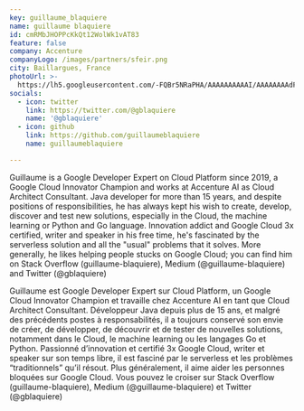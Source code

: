 ```yaml
---
key: guillaume_blaquiere
name: guillaume blaquiere
id: cmRMbJHOPPcKkQt12WolWk1vAT83
feature: false
company: Accenture
companyLogo: /images/partners/sfeir.png
city: Baillargues, France
photoUrl: >-
  https://lh5.googleusercontent.com/-FQBr5NRaPHA/AAAAAAAAAAI/AAAAAAAAdFA/LL7UhMB5N1Y/photo.jpg
socials:
  - icon: twitter
    link: https://twitter.com/@gblaquiere
    name: '@gblaquiere'
  - icon: github
    link: https://github.com/guillaumeblaquiere
    name: guillaumeblaquiere

---
```


Guillaume is a Google Developer Expert on Cloud Platform since 2019, a Google Cloud Innovator Champion and works at Accenture AI as Cloud Architect Consultant. 
Java developer for more than 15 years, and despite positions of responsibilities, he has always kept his wish to create, develop, discover and test new solutions, especially in the Cloud, the machine learning or Python and Go language. 
Innovation addict and Google Cloud 3x certified, writer and speaker in his free time, he's fascinated by the serverless solution and all the "usual" problems that it solves.
More generally, he likes helping people stucks on Google Cloud; you can find him on Stack Overflow (guillaume-blaquiere), Medium (@guillaume-blaquiere) and Twitter (@gblaquiere)


Guillaume est Google Developer Expert sur Cloud Platform, un Google Cloud Innovator Champion et travaille chez Accenture AI en tant que Cloud Architect Consultant. 
Développeur Java depuis plus de 15 ans, et malgré des précédents postes à responsabilités, il a toujours conservé son envie de créer, de développer, de découvrir et de tester de nouvelles solutions, notamment dans le Cloud, le machine learning ou les langages Go et Python.
Passionné d’innovation et certifié 3x Google Cloud, writer et speaker sur son temps libre, il est fasciné par le serverless et les problèmes “traditionnels” qu’il résout.
Plus généralement, il aime aider les personnes bloquées sur Google Cloud. Vous pouvez le croiser sur Stack Overflow (guillaume-blaquiere), Medium (@guillaume-blaquiere) et Twitter (@gblaquiere)
